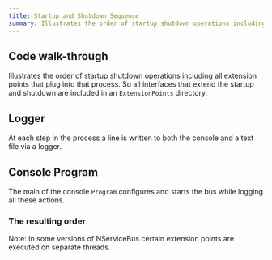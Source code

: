 ```yaml
---
title: Startup and Shutdown Sequence
summary: Illustrates the order of startup shutdown operations including all extension points that plug into that process.
---
```


## Code walk-through

Illustrates the order of startup shutdown operations including all extension points that plug into that process. So all interfaces that extend the startup and shutdown are included in an `ExtensionPoints` directory. 

## Logger

At each step in the process a line is written to both the console and a text file via a logger.

<!-- import Logger -->

## Console Program

The main of the console `Program` configures and starts the bus while logging all these actions.

<!-- import Program -->

### The resulting order 

Note: In some versions of NServiceBus certain extension points are executed on separate threads.
 
<!-- import StartupShutdownSequence -->
